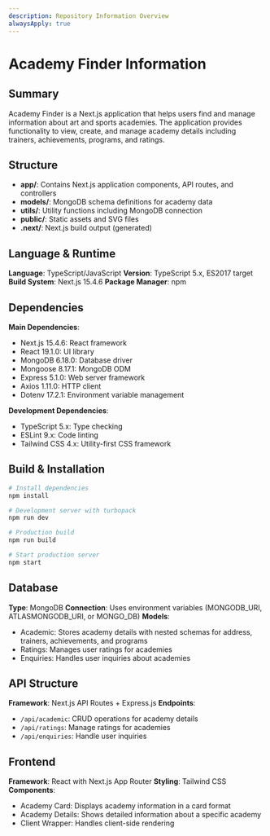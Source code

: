 ```yaml
---
description: Repository Information Overview
alwaysApply: true
---
```


# Academy Finder Information

## Summary
Academy Finder is a Next.js application that helps users find and manage information about art and sports academies. The application provides functionality to view, create, and manage academy details including trainers, achievements, programs, and ratings.

## Structure
- **app/**: Contains Next.js application components, API routes, and controllers
- **models/**: MongoDB schema definitions for academy data
- **utils/**: Utility functions including MongoDB connection
- **public/**: Static assets and SVG files
- **.next/**: Next.js build output (generated)

## Language & Runtime
**Language**: TypeScript/JavaScript
**Version**: TypeScript 5.x, ES2017 target
**Build System**: Next.js 15.4.6
**Package Manager**: npm

## Dependencies
**Main Dependencies**:
- Next.js 15.4.6: React framework
- React 19.1.0: UI library
- MongoDB 6.18.0: Database driver
- Mongoose 8.17.1: MongoDB ODM
- Express 5.1.0: Web server framework
- Axios 1.11.0: HTTP client
- Dotenv 17.2.1: Environment variable management

**Development Dependencies**:
- TypeScript 5.x: Type checking
- ESLint 9.x: Code linting
- Tailwind CSS 4.x: Utility-first CSS framework

## Build & Installation
```bash
# Install dependencies
npm install

# Development server with turbopack
npm run dev

# Production build
npm run build

# Start production server
npm start
```

## Database
**Type**: MongoDB
**Connection**: Uses environment variables (MONGODB_URI, ATLASMONGODB_URI, or MONGO_DB)
**Models**:
- Academic: Stores academy details with nested schemas for address, trainers, achievements, and programs
- Ratings: Manages user ratings for academies
- Enquiries: Handles user inquiries about academies

## API Structure
**Framework**: Next.js API Routes + Express.js
**Endpoints**:
- `/api/academic`: CRUD operations for academy details
- `/api/ratings`: Manage ratings for academies
- `/api/enquiries`: Handle user inquiries

## Frontend
**Framework**: React with Next.js App Router
**Styling**: Tailwind CSS
**Components**:
- Academy Card: Displays academy information in a card format
- Academy Details: Shows detailed information about a specific academy
- Client Wrapper: Handles client-side rendering